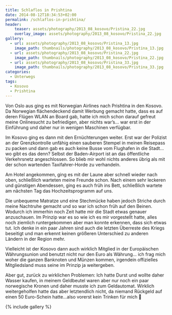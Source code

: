 ```yaml
---
title: Schlaflos in Prishtina
date: 2014-08-12T18:34:53+02:00
permalink: /schlaflos-in-prishtina/
header:
    teaser: assets/photography/2013_08_kosovo/Pristina_22.jpg
    overlay_image: assets/photography/2013_08_kosovo/Pristina_22.jpg
gallery:
  - url: assets/photography/2013_08_kosovo/Pristina_13.jpg
    image_path: thumbnails/photography/2013_08_kosovo/Pristina_13.jpg
  - url: assets/photography/2013_08_kosovo/Pristina_22.jpg
    image_path: thumbnails/photography/2013_08_kosovo/Pristina_22.jpg
  - url: assets/photography/2013_08_kosovo/Pristina_33.jpg
    image_path: thumbnails/photography/2013_08_kosovo/Pristina_33.jpg
categories:
  - Unterwegs
tags:
  - Kosovo
  - Prishtina
---
```


Von Oslo aus ging es mit Norwegian Airlines nach Prishtina in den Kosovo. 
Da Norwegian flächendeckend damit Werbung gemacht hatte, dass es auf deren Flügen WLAN an Board gab, 
hatte ich mich schon darauf gefreut meine Onlinesucht zu befriedigen, aber nichts war’s…
war erst in der Einführung und daher nur in wenigen Maschinen verfügbar.

Im Kosovo ging es dann mit den Ernüchterungen weiter. Erst war der Polizist an der Grenzkontrolle unfähig einen sauberen Stempel 
in meinen Reisepass zu packen und dann gab es auch keine Busse vom Flughafen in die Stadt…wo gibt es das denn? 
Selbst der Baden-Airport ist an das öffentliche Verkehrsnetz angeschlossen. 
So blieb mir wohl nichts anderes übrig als mit der schon wartenden Taxifahrer-Horde zu verhandeln.

Am Hotel angekommen, ging es mit der Laune aber schnell wieder nach oben, schließlich warteten meine Freunde schon. 
Nach einem sehr leckeren und günstigen Abendessen, ging es auch früh ins Bett, schließlich wartete am nächsten Tag das Hochzeitsprogramm auf uns.

Die unbequeme Matratze und eine Stechmücke haben jedoch Striche durch meine Nachtruhe gemacht und so war ich schon früh auf den Beinen. 
Wodurch ich immerhin noch Zeit hatte mir die Stadt etwas genauer anzuschauen. Im Prinzip war es so wie ich es mir vorgestellt hatte, 
alles noch ziemlich runtergekommen aber man konnte erkennen, dass sich etwas tut. 
Ich denke in ein paar Jahren sind auch die letzten Überreste des Kriegs beseitigt und man erkennt keinen größeren Unterschied 
zu anderen Ländern in der Region mehr.

Vielleicht ist der Kosovo dann auch wirklich Mitglied in der Europäischen Währungsunion und benutzt nicht nur den Euro als Währung…
ich frag mich woher die ganzen Banknoten und Münzen kommen, irgendein offizielles Mitgliedsland muss seine im Prinzip ja weitergeben.

Aber gut, zurück zu wirklichen Problemen: Ich hatte Durst und wollte daher Wasser kaufen, in meinem Geldbeutel waren 
aber nur noch ein paar norwegische Kronen und daher musste ich zum Geldautomat. Wirklich weitergeholfen hatte das aber letztendlich nicht, 
da niemand Rückgeld auf einen 50 Euro-Schein hatte…also vorerst kein Trinken für mich 🙁

{% include gallery %}